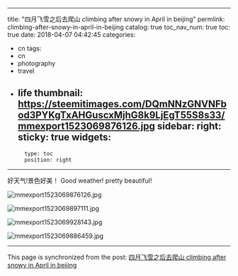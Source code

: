 
---
title: "四月飞雪之后去爬山 climbing after snowy in April in beijing"
permlink: climbing-after-snowy-in-april-in-beijing
catalog: true
toc_nav_num: true
toc: true
date: 2018-04-07 04:42:45
categories:
- cn
tags:
- cn
- photography
- travel
- life
thumbnail: https://steemitimages.com/DQmNNzGNVNFbod3PYKgTxAHGuscxMjhG8k9LjEgT55S8s33/mmexport1523069876126.jpg
sidebar:
    right:
        sticky: true
widgets:
    -
        type: toc
        position: right
---


好天气!景色好美！
Good weather! pretty beautiful!

![mmexport1523069876126.jpg](https://steemitimages.com/DQmNNzGNVNFbod3PYKgTxAHGuscxMjhG8k9LjEgT55S8s33/mmexport1523069876126.jpg)

![mmexport1523069897111.jpg](https://steemitimages.com/DQma62yRxxxKhTXGqMLPMbBLiExTtpER52SSGbQeGNfvGsq/mmexport1523069897111.jpg)

![mmexport1523069928143.jpg](https://steemitimages.com/DQmbgaNiuUXdsmGrNPCXh2uMRBwKmqQifHzqzTwsuZuw9WY/mmexport1523069928143.jpg)

![mmexport1523069886459.jpg](https://steemitimages.com/DQmQt1x2HVdyqHjUduu2A3mHRLqD8u9BJp4y1yVLMS9twDV/mmexport1523069886459.jpg)

- - -

This page is synchronized from the post: [四月飞雪之后去爬山 climbing after snowy in April in beijing](https://steemit.com/@andrewma/climbing-after-snowy-in-april-in-beijing)
